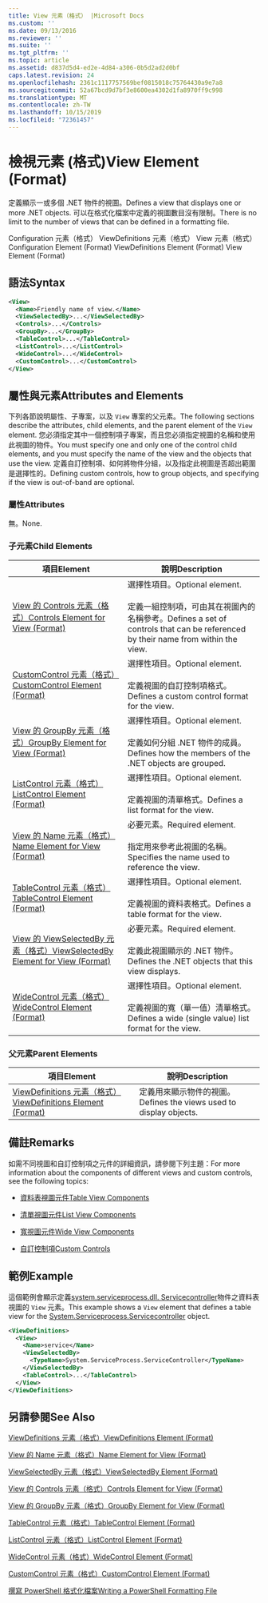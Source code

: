 ```yaml
---
title: View 元素（格式） |Microsoft Docs
ms.custom: ''
ms.date: 09/13/2016
ms.reviewer: ''
ms.suite: ''
ms.tgt_pltfrm: ''
ms.topic: article
ms.assetid: d837d5d4-ed2e-4d84-a306-0b5d2ad2d0bf
caps.latest.revision: 24
ms.openlocfilehash: 2361c1117757569bef0815018c75764430a9e7a8
ms.sourcegitcommit: 52a67bcd9d7bf3e8600ea4302d1fa8970ff9c998
ms.translationtype: MT
ms.contentlocale: zh-TW
ms.lasthandoff: 10/15/2019
ms.locfileid: "72361457"
---
```

# <a name="view-element-format"></a><span data-ttu-id="39aa7-102">檢視元素 (格式)</span><span class="sxs-lookup"><span data-stu-id="39aa7-102">View Element (Format)</span></span>

<span data-ttu-id="39aa7-103">定義顯示一或多個 .NET 物件的視圖。</span><span class="sxs-lookup"><span data-stu-id="39aa7-103">Defines a view that displays one or more .NET objects.</span></span> <span data-ttu-id="39aa7-104">可以在格式化檔案中定義的視圖數目沒有限制。</span><span class="sxs-lookup"><span data-stu-id="39aa7-104">There is no limit to the number of views that can be defined in a formatting file.</span></span>

<span data-ttu-id="39aa7-105">Configuration 元素（格式） ViewDefinitions 元素（格式） View 元素（格式）</span><span class="sxs-lookup"><span data-stu-id="39aa7-105">Configuration Element (Format) ViewDefinitions Element (Format) View Element (Format)</span></span>

## <a name="syntax"></a><span data-ttu-id="39aa7-106">語法</span><span class="sxs-lookup"><span data-stu-id="39aa7-106">Syntax</span></span>

```xml
<View>
  <Name>Friendly name of view.</Name>
  <ViewSelectedBy>...</ViewSelectedBy>
  <Controls>...</Controls>
  <GroupBy>...</GroupBy>
  <TableControl>...</TableControl>
  <ListControl>...</ListControl>
  <WideControl>...</WideControl>
  <CustomControl>...</CustomControl>
</View>
```

## <a name="attributes-and-elements"></a><span data-ttu-id="39aa7-107">屬性與元素</span><span class="sxs-lookup"><span data-stu-id="39aa7-107">Attributes and Elements</span></span>

<span data-ttu-id="39aa7-108">下列各節說明屬性、子專案，以及 `View` 專案的父元素。</span><span class="sxs-lookup"><span data-stu-id="39aa7-108">The following sections describe the attributes, child elements, and the parent element of the `View` element.</span></span> <span data-ttu-id="39aa7-109">您必須指定其中一個控制項子專案，而且您必須指定視圖的名稱和使用此視圖的物件。</span><span class="sxs-lookup"><span data-stu-id="39aa7-109">You must specify one and only one of the control child elements, and you must specify the name of the view and the objects that use the view.</span></span> <span data-ttu-id="39aa7-110">定義自訂控制項、如何將物件分組，以及指定此視圖是否超出範圍是選擇性的。</span><span class="sxs-lookup"><span data-stu-id="39aa7-110">Defining custom controls, how to group objects, and specifying if the view is out-of-band are optional.</span></span>

### <a name="attributes"></a><span data-ttu-id="39aa7-111">屬性</span><span class="sxs-lookup"><span data-stu-id="39aa7-111">Attributes</span></span>

<span data-ttu-id="39aa7-112">無。</span><span class="sxs-lookup"><span data-stu-id="39aa7-112">None.</span></span>

### <a name="child-elements"></a><span data-ttu-id="39aa7-113">子元素</span><span class="sxs-lookup"><span data-stu-id="39aa7-113">Child Elements</span></span>

|<span data-ttu-id="39aa7-114">項目</span><span class="sxs-lookup"><span data-stu-id="39aa7-114">Element</span></span>|<span data-ttu-id="39aa7-115">說明</span><span class="sxs-lookup"><span data-stu-id="39aa7-115">Description</span></span>|
|-------------|-----------------|
|[<span data-ttu-id="39aa7-116">View 的 Controls 元素（格式）</span><span class="sxs-lookup"><span data-stu-id="39aa7-116">Controls Element for View (Format)</span></span>](./controls-element-for-view-format.md)|<span data-ttu-id="39aa7-117">選擇性項目。</span><span class="sxs-lookup"><span data-stu-id="39aa7-117">Optional element.</span></span><br /><br /> <span data-ttu-id="39aa7-118">定義一組控制項，可由其在視圖內的名稱參考。</span><span class="sxs-lookup"><span data-stu-id="39aa7-118">Defines a set of controls that can be referenced by their name from within the view.</span></span>|
|[<span data-ttu-id="39aa7-119">CustomControl 元素（格式）</span><span class="sxs-lookup"><span data-stu-id="39aa7-119">CustomControl Element (Format)</span></span>](./customcontrol-element-for-groupby-format.md)|<span data-ttu-id="39aa7-120">選擇性項目。</span><span class="sxs-lookup"><span data-stu-id="39aa7-120">Optional element.</span></span><br /><br /> <span data-ttu-id="39aa7-121">定義視圖的自訂控制項格式。</span><span class="sxs-lookup"><span data-stu-id="39aa7-121">Defines a custom control format for the view.</span></span>|
|[<span data-ttu-id="39aa7-122">View 的 GroupBy 元素（格式）</span><span class="sxs-lookup"><span data-stu-id="39aa7-122">GroupBy Element for View (Format)</span></span>](./groupby-element-for-view-format.md)|<span data-ttu-id="39aa7-123">選擇性項目。</span><span class="sxs-lookup"><span data-stu-id="39aa7-123">Optional element.</span></span><br /><br /> <span data-ttu-id="39aa7-124">定義如何分組 .NET 物件的成員。</span><span class="sxs-lookup"><span data-stu-id="39aa7-124">Defines how the members of the .NET objects are grouped.</span></span>|
|[<span data-ttu-id="39aa7-125">ListControl 元素（格式）</span><span class="sxs-lookup"><span data-stu-id="39aa7-125">ListControl Element (Format)</span></span>](./listcontrol-element-format.md)|<span data-ttu-id="39aa7-126">選擇性項目。</span><span class="sxs-lookup"><span data-stu-id="39aa7-126">Optional element.</span></span><br /><br /> <span data-ttu-id="39aa7-127">定義視圖的清單格式。</span><span class="sxs-lookup"><span data-stu-id="39aa7-127">Defines a list format for the view.</span></span>|
|[<span data-ttu-id="39aa7-128">View 的 Name 元素（格式）</span><span class="sxs-lookup"><span data-stu-id="39aa7-128">Name Element for View (Format)</span></span>](./name-element-for-view-format.md)|<span data-ttu-id="39aa7-129">必要元素。</span><span class="sxs-lookup"><span data-stu-id="39aa7-129">Required element.</span></span><br /><br /> <span data-ttu-id="39aa7-130">指定用來參考此視圖的名稱。</span><span class="sxs-lookup"><span data-stu-id="39aa7-130">Specifies the name used to reference the view.</span></span>|
|[<span data-ttu-id="39aa7-131">TableControl 元素（格式）</span><span class="sxs-lookup"><span data-stu-id="39aa7-131">TableControl Element (Format)</span></span>](./tablecontrol-element-format.md)|<span data-ttu-id="39aa7-132">選擇性項目。</span><span class="sxs-lookup"><span data-stu-id="39aa7-132">Optional element.</span></span><br /><br /> <span data-ttu-id="39aa7-133">定義視圖的資料表格式。</span><span class="sxs-lookup"><span data-stu-id="39aa7-133">Defines a table format for the view.</span></span>|
|[<span data-ttu-id="39aa7-134">View 的 ViewSelectedBy 元素（格式）</span><span class="sxs-lookup"><span data-stu-id="39aa7-134">ViewSelectedBy Element for View (Format)</span></span>](./viewselectedby-element-format.md)|<span data-ttu-id="39aa7-135">必要元素。</span><span class="sxs-lookup"><span data-stu-id="39aa7-135">Required element.</span></span><br /><br /> <span data-ttu-id="39aa7-136">定義此視圖顯示的 .NET 物件。</span><span class="sxs-lookup"><span data-stu-id="39aa7-136">Defines the .NET objects that this view displays.</span></span>|
|[<span data-ttu-id="39aa7-137">WideControl 元素（格式）</span><span class="sxs-lookup"><span data-stu-id="39aa7-137">WideControl Element (Format)</span></span>](./widecontrol-element-format.md)|<span data-ttu-id="39aa7-138">選擇性項目。</span><span class="sxs-lookup"><span data-stu-id="39aa7-138">Optional element.</span></span><br /><br /> <span data-ttu-id="39aa7-139">定義視圖的寬（單一值）清單格式。</span><span class="sxs-lookup"><span data-stu-id="39aa7-139">Defines a wide (single value) list format for the view.</span></span>|

### <a name="parent-elements"></a><span data-ttu-id="39aa7-140">父元素</span><span class="sxs-lookup"><span data-stu-id="39aa7-140">Parent Elements</span></span>

|<span data-ttu-id="39aa7-141">項目</span><span class="sxs-lookup"><span data-stu-id="39aa7-141">Element</span></span>|<span data-ttu-id="39aa7-142">說明</span><span class="sxs-lookup"><span data-stu-id="39aa7-142">Description</span></span>|
|-------------|-----------------|
|[<span data-ttu-id="39aa7-143">ViewDefinitions 元素（格式）</span><span class="sxs-lookup"><span data-stu-id="39aa7-143">ViewDefinitions Element (Format)</span></span>](./viewdefinitions-element-format.md)|<span data-ttu-id="39aa7-144">定義用來顯示物件的視圖。</span><span class="sxs-lookup"><span data-stu-id="39aa7-144">Defines the views used to display objects.</span></span>|

## <a name="remarks"></a><span data-ttu-id="39aa7-145">備註</span><span class="sxs-lookup"><span data-stu-id="39aa7-145">Remarks</span></span>

<span data-ttu-id="39aa7-146">如需不同視圖和自訂控制項之元件的詳細資訊，請參閱下列主題：</span><span class="sxs-lookup"><span data-stu-id="39aa7-146">For more information about the components of different views and custom controls, see the following topics:</span></span>

- [<span data-ttu-id="39aa7-147">資料表視圖元件</span><span class="sxs-lookup"><span data-stu-id="39aa7-147">Table View Components</span></span>](./creating-a-table-view.md)

- [<span data-ttu-id="39aa7-148">清單視圖元件</span><span class="sxs-lookup"><span data-stu-id="39aa7-148">List View Components</span></span>](./creating-a-list-view.md)

- [<span data-ttu-id="39aa7-149">寬視圖元件</span><span class="sxs-lookup"><span data-stu-id="39aa7-149">Wide View Components</span></span>](./creating-a-wide-view.md)

- [<span data-ttu-id="39aa7-150">自訂控制項</span><span class="sxs-lookup"><span data-stu-id="39aa7-150">Custom Controls</span></span>](./creating-custom-controls.md)

## <a name="example"></a><span data-ttu-id="39aa7-151">範例</span><span class="sxs-lookup"><span data-stu-id="39aa7-151">Example</span></span>

<span data-ttu-id="39aa7-152">這個範例會顯示定義[system.serviceprocess.dll. Servicecontroller](/dotnet/api/System.ServiceProcess.ServiceController)物件之資料表視圖的 `View` 元素。</span><span class="sxs-lookup"><span data-stu-id="39aa7-152">This example shows a `View` element that defines a table view for the [System.Serviceprocess.Servicecontroller](/dotnet/api/System.ServiceProcess.ServiceController) object.</span></span>

```xml
<ViewDefinitions>
  <View>
    <Name>service</Name>
    <ViewSelectedBy>
      <TypeName>System.ServiceProcess.ServiceController</TypeName>
    </ViewSelectedBy>
    <TableControl>...</TableControl>
  </View>
</ViewDefinitions>

```

## <a name="see-also"></a><span data-ttu-id="39aa7-153">另請參閱</span><span class="sxs-lookup"><span data-stu-id="39aa7-153">See Also</span></span>

[<span data-ttu-id="39aa7-154">ViewDefinitions 元素（格式）</span><span class="sxs-lookup"><span data-stu-id="39aa7-154">ViewDefinitions Element (Format)</span></span>](./viewdefinitions-element-format.md)

[<span data-ttu-id="39aa7-155">View 的 Name 元素（格式）</span><span class="sxs-lookup"><span data-stu-id="39aa7-155">Name Element for View (Format)</span></span>](./name-element-for-view-format.md)

[<span data-ttu-id="39aa7-156">ViewSelectedBy 元素（格式）</span><span class="sxs-lookup"><span data-stu-id="39aa7-156">ViewSelectedBy Element (Format)</span></span>](./viewselectedby-element-format.md)

[<span data-ttu-id="39aa7-157">View 的 Controls 元素（格式）</span><span class="sxs-lookup"><span data-stu-id="39aa7-157">Controls Element for View (Format)</span></span>](./controls-element-for-view-format.md)

[<span data-ttu-id="39aa7-158">View 的 GroupBy 元素（格式）</span><span class="sxs-lookup"><span data-stu-id="39aa7-158">GroupBy Element for View (Format)</span></span>](./groupby-element-for-view-format.md)

[<span data-ttu-id="39aa7-159">TableControl 元素（格式）</span><span class="sxs-lookup"><span data-stu-id="39aa7-159">TableControl Element (Format)</span></span>](./tablecontrol-element-format.md)

[<span data-ttu-id="39aa7-160">ListControl 元素（格式）</span><span class="sxs-lookup"><span data-stu-id="39aa7-160">ListControl Element (Format)</span></span>](./listcontrol-element-format.md)

[<span data-ttu-id="39aa7-161">WideControl 元素（格式）</span><span class="sxs-lookup"><span data-stu-id="39aa7-161">WideControl Element (Format)</span></span>](./widecontrol-element-format.md)

[<span data-ttu-id="39aa7-162">CustomControl 元素（格式）</span><span class="sxs-lookup"><span data-stu-id="39aa7-162">CustomControl Element (Format)</span></span>](./customcontrol-element-for-groupby-format.md)

[<span data-ttu-id="39aa7-163">撰寫 PowerShell 格式化檔案</span><span class="sxs-lookup"><span data-stu-id="39aa7-163">Writing a PowerShell Formatting File</span></span>](./writing-a-powershell-formatting-file.md)
